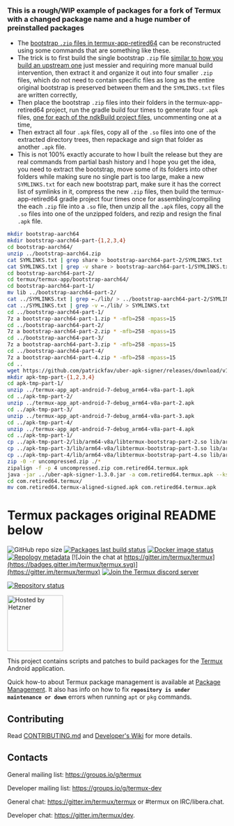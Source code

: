 ### This is a rough/WIP example of packages for a fork of Termux with a changed package name and a huge number of preinstalled packages
- The [bootstrap `.zip` files in termux-app-retired64](https://github.com/owokitty/termux-app-retired64/blob/retired64/app/src/main/bootstrap-part-1/bootstrap-aarch64-part-1.zip) can be reconstructed using some commands that are something like these.
- The trick is to first build the single bootstrap `.zip` file [similar to how you build an upstream one](https://github.com/termux/termux-packages/wiki/For-maintainers#build-bootstrap-archives) just messier and requiring more manual build intervention, then extract it and organize it out into four smaller `.zip` files, which do not need to contain specific files as long as the entire original bootstrap is preserved between them and the `SYMLINKS.txt` files are written correctly,
- Then place the bootstrap `.zip` files into their folders in the termux-app-retired64 project, run the gradle build four times to generate four `.apk` files, [one for each of the ndkBuild project files](https://github.com/owokitty/termux-app-retired64/blob/retired64/app/build.gradle#L109-L112), uncommenting one at a time,
- Then extract all four `.apk` files, copy all of the `.so` files into one of the extracted directory trees, then repackage and sign that folder as another `.apk` file.
- This is not 100% exactly accurate to how I built the release but they are real commands from partial bash history and I hope you get the idea, you need to extract the bootstrap, move some of its folders into other folders while making sure no single part is too large, make a new `SYMLINKS.txt` for each new bootstrap part, make sure it has the correct list of symlinks in it, compress the new `.zip` files, then build the termux-app-retired64 gradle project four times once for assembling/compiling the each `.zip` file into a `.so` file, then unzip all the `.apk` files, copy all the `.so` files into one of the unzipped folders, and rezip and resign the final `.apk` file.

```bash
mkdir bootstrap-aarch64
mkdir bootstrap-aarch64-part-{1,2,3,4}
cd bootstrap-aarch64/
unzip ../bootstrap-aarch64.zip
cat SYMLINKS.txt | grep share > bootstrap-aarch64-part-2/SYMLINKS.txt
cat SYMLINKS.txt | grep -v share > bootstrap-aarch64-part-1/SYMLINKS.txt
cd bootstrap-aarch64-part-2/
cd termux/termux-app/bootstrap-aarch64/
cd bootstrap-aarch64-part-1/
mv lib ../bootstrap-aarch64-part-2/
cat ../SYMLINKS.txt | grep ←./lib/ > ../bootstrap-aarch64-part-2/SYMLINKS.txt
cat ../SYMLINKS.txt | grep -v ←./lib/ > SYMLINKS.txt
cd ../bootstrap-aarch64-part-1/
7z a bootstrap-aarch64-part-1.zip * -mfb=258 -mpass=15
cd ../bootstrap-aarch64-part-2/
7z a bootstrap-aarch64-part-2.zip * -mfb=258 -mpass=15
cd ../bootstrap-aarch64-part-3/
7z a bootstrap-aarch64-part-3.zip * -mfb=258 -mpass=15
cd ../bootstrap-aarch64-part-4/
7z a bootstrap-aarch64-part-4.zip * -mfb=258 -mpass=15
cd ..
wget https://github.com/patrickfav/uber-apk-signer/releases/download/v1.3.0/uber-apk-signer-1.3.0.jar
mkdir apk-tmp-part-{1,2,3,4}
cd apk-tmp-part-1/
unzip ../termux-app_apt-android-7-debug_arm64-v8a-part-1.apk
cd ../apk-tmp-part-2/
unzip ../termux-app_apt-android-7-debug_arm64-v8a-part-2.apk
cd ../apk-tmp-part-3/
unzip ../termux-app_apt-android-7-debug_arm64-v8a-part-3.apk
cd ../apk-tmp-part-4/
unzip ../termux-app_apt-android-7-debug_arm64-v8a-part-4.apk
cd ../apk-tmp-part-1/
cp ../apk-tmp-part-2/lib/arm64-v8a/libtermux-bootstrap-part-2.so lib/arm64-v8a/
cp ../apk-tmp-part-3/lib/arm64-v8a/libtermux-bootstrap-part-3.so lib/arm64-v8a/
cp ../apk-tmp-part-4/lib/arm64-v8a/libtermux-bootstrap-part-4.so lib/arm64-v8a/
zip -0 -r uncompressed.zip ./*
zipalign -f -p 4 uncompressed.zip com.retired64.termux.apk
java -jar ../uber-apk-signer-1.3.0.jar -a com.retired64.termux.apk --ks ../../app/testkey_untrusted.jks --ksAlias alias --ksKeyPass xrj45yWGLbsO7W0v --ksPass xrj45yWGLbsO7W0v -o com.retired64.termux
cd com.retired64.termux/
mv com.retired64.termux-aligned-signed.apk com.retired64.termux.apk
```

# Termux packages original README below

![GitHub repo size](https://img.shields.io/github/repo-size/termux/termux-packages)
[![Packages last build status](https://github.com/termux/termux-packages/workflows/Packages/badge.svg)](https://github.com/termux/termux-packages/actions)
[![Docker image status](https://github.com/termux/termux-packages/workflows/Docker%20image/badge.svg)](https://hub.docker.com/r/termux/package-builder)
[![Repology metadata](https://github.com/termux/repology-metadata/workflows/Repology%20metadata/badge.svg)](https://repology.org/repository/termux)
[![Join the chat at https://gitter.im/termux/termux](https://badges.gitter.im/termux/termux.svg)](https://gitter.im/termux/termux)
[![Join the Termux discord server](https://img.shields.io/discord/641256914684084234.svg?label=&logo=discord&logoColor=ffffff&color=5865F2)](https://discord.gg/HXpF69X)

[![Repository status](https://repology.org/badge/repository-big/termux.svg)](https://repology.org/repository/termux)

<img src=".github/static/hosted-by-hetzner.png" alt="Hosted by Hetzner" width="128px"></img>

This project contains scripts and patches to build packages for the [Termux](https://github.com/termux/termux-app)
Android application.

Quick how-to about Termux package management is available at [Package Management](https://github.com/termux/termux-packages/wiki/Package-Management). It also has info on how to fix **`repository is under maintenance or down`** errors when running `apt` or `pkg` commands.

## Contributing

Read [CONTRIBUTING.md](/CONTRIBUTING.md) and [Developer's Wiki](https://github.com/termux/termux-packages/wiki) for more details.

## Contacts

General mailing list: https://groups.io/g/termux

Developer mailing list: https://groups.io/g/termux-dev

General chat: https://gitter.im/termux/termux or #termux on IRC/libera.chat.

Developer chat: https://gitter.im/termux/dev.
